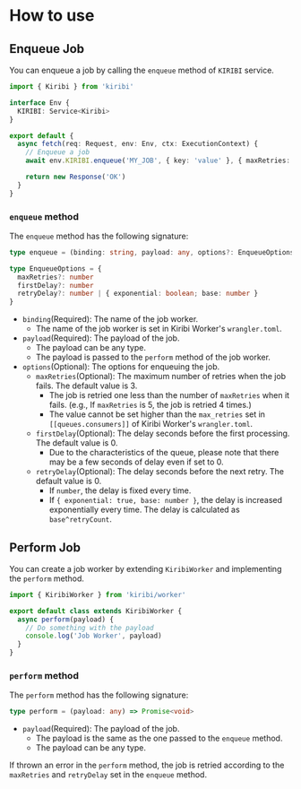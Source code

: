 # How to use

## Enqueue Job

You can enqueue a job by calling the `enqueue` method of `KIRIBI` service.

```typescript
import { Kiribi } from 'kiribi'

interface Env {
  KIRIBI: Service<Kiribi>
}

export default {
  async fetch(req: Request, env: Env, ctx: ExecutionContext) {
    // Enqueue a job
    await env.KIRIBI.enqueue('MY_JOB', { key: 'value' }, { maxRetries: 5 }) // [!code highlight]

    return new Response('OK')
  }
}
```

### `enqueue` method

The `enqueue` method has the following signature:

```typescript
type enqueue = (binding: string, payload: any, options?: EnqueueOptions) => Promise<void>

type EnqueueOptions = {
  maxRetries?: number
  firstDelay?: number
  retryDelay?: number | { exponential: boolean; base: number }
}
```

- `binding`(Required): The name of the job worker.
  - The name of the job worker is set in Kiribi Worker's `wrangler.toml`.
- `payload`(Required): The payload of the job.
  - The payload can be any type.
  - The payload is passed to the `perform` method of the job worker.
- `options`(Optional): The options for enqueuing the job.
  - `maxRetries`(Optional): The maximum number of retries when the job fails. The default value is 3.
    - The job is retried one less than the number of `maxRetries` when it fails. (e.g., If `maxRetries` is 5, the job is retried 4 times.)
    - The value cannot be set higher than the `max_retries` set in `[[queues.consumers]]` of Kiribi Worker's `wrangler.toml`.
  - `firstDelay`(Optional): The delay seconds before the first processing. The default value is 0.
    - Due to the characteristics of the queue, please note that there may be a few seconds of delay even if set to 0.
  - `retryDelay`(Optional): The delay seconds before the next retry. The default value is 0.
    - If `number`, the delay is fixed every time.
    - If `{ exponential: true, base: number }`, the delay is increased exponentially every time. The delay is calculated as `base^retryCount`.

## Perform Job

You can create a job worker by extending `KiribiWorker` and implementing the `perform` method.

```typescript
import { KiribiWorker } from 'kiribi/worker'

export default class extends KiribiWorker {
  async perform(payload) {
    // Do something with the payload
    console.log('Job Worker', payload)
  }
}
```

### `perform` method

The `perform` method has the following signature:

```typescript
type perform = (payload: any) => Promise<void>
```

- `payload`(Required): The payload of the job.
  - The payload is the same as the one passed to the `enqueue` method.
  - The payload can be any type.

If thrown an error in the `perform` method, the job is retried according to the `maxRetries` and `retryDelay` set in the `enqueue` method.
